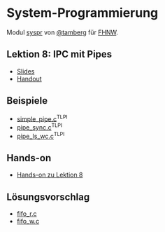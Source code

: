 # System-Programmierung
Modul [syspr]( https://www.fhnw.ch/de/studium/module/6008081) von [@tamberg](https://twitter.com/tamberg) für [FHNW](https://www.fhnw.ch/).

## Lektion 8: IPC mit Pipes
- [Slides](http://www.tamberg.org/fhnw/2020/hs/Syspr08IPCMitPipes.pdf)
- [Handout](http://www.tamberg.org/fhnw/2020/hs/Syspr08IPCMitPipesHandout.pdf)

## Beispiele
- [simple_pipe.c](http://man7.org/tlpi/code/online/book/pipes/simple_pipe.c.html)<sup>TLPI</sup>
- [pipe_sync.c](http://man7.org/tlpi/code/online/book/pipes/pipe_sync.c.html)<sup>TLPI</sup>
- [pipe_ls_wc.c](http://man7.org/tlpi/code/online/book/pipes/pipe_ls_wc.c.html)<sup>TLPI</sup>

## Hands-on
- [Hands-on zu Lektion 8](../../../../fhnw-syspr-work-08/blob/master/README.md)

## Lösungsvorschlag
- [fifo_r.c](fifo_r.c)
- [fifo_w.c](fifo_w.c)
